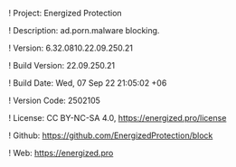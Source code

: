 ! Project: Energized Protection

! Description: ad.porn.malware blocking.

! Version: 6.32.0810.22.09.250.21

! Build Version: 22.09.250.21

! Build Date: Wed, 07 Sep 22 21:05:02 +06

! Version Code: 2502105

! License: CC BY-NC-SA 4.0, https://energized.pro/license

! Github: https://github.com/EnergizedProtection/block

! Web: https://energized.pro
